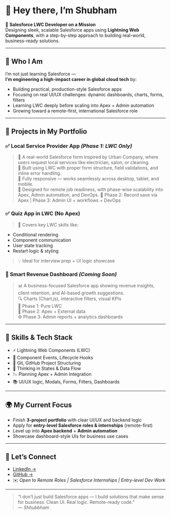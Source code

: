 # 👋 Hey there, I’m Shubham

🎯 **Salesforce LWC Developer on a Mission**  
Designing sleek, scalable Salesforce apps using **Lightning Web Components**, with a step-by-step approach to building real-world, business-ready solutions.

---

## 💼 Who I Am

I’m not just learning Salesforce —  
**I’m engineering a high-impact career in global cloud tech** by:

- Building practical, production-style Salesforce apps  
- Focusing on real UI/UX challenges: dynamic dashboards, charts, forms, filters  
- Learning LWC deeply before scaling into Apex + Admin automation  
- Growing toward a remote-first, international Salesforce role  

---

## 🔨 Projects in My Portfolio

### ✅ Local Service Provider App *(Phase 1: LWC Only)*
> 📌 A real-world Salesforce form inspired by Urban Company, where users request local services like electrician, salon, or cleaning.  
> 🧾 Built using LWC with proper form structure, field validations, and inline error handling.  
> 📱 Fully responsive — works seamlessly across desktop, tablet, and mobile.  
> 🧩 Designed for remote job readiness, with phase-wise scalability into Apex, Admin automation, and DevOps.
> 🔄 Phase 2: Record save via Apex | Phase 3: Admin UI + workflows + DevOps

### ✅ Quiz App in LWC (No Apex)
> 🎯 Covers key LWC skills like:
- Conditional rendering
- Component communication
- User state tracking
- Restart logic & styling  
> 💡 Ideal for interview prep + UI logic showcase

### 🚧 Smart Revenue Dashboard *(Coming Soon)*
> 📊 A business-focused Salesforce app showing revenue insights, client retention, and AI-based growth suggestions.  
> 🔍 Charts (Chart.js), interactive filters, visual KPIs  
> 🧠 Phase 1: Pure LWC  
> 🔮 Phase 2: Apex + External data  
> ⚙️ Phase 3: Admin reports + analytics dashboards

---

## 📌 Skills & Tech Stack

- ⚡ Lightning Web Components (LWC)
- 🔁 Component Events, Lifecycle Hooks
- 📂 Git, GitHub Project Structuring
- 🧠 Thinking in States & Data Flow
- 📉 Planning Apex + Admin Integration
- 📚 UI/UX logic, Modals, Forms, Filters, Dashboards

---

## 🌍 My Current Focus

- Finish **3-project portfolio** with clear UI/UX and backend logic
- Apply for **entry-level Salesforce roles & internships** (remote-first)
- Level up into **Apex backend** + **Admin automation**
- Showcase dashboard-style UIs for business use cases

---

## 🔗 Let’s Connect

- [LinkedIn →](https://www.linkedin.com/in/shubham-ahire-318122176/)
- [GitHub →](https://github.com/Shhubbham23/)
- ✉️ *Open to Remote Roles | Salesforce Internships | Entry-level Dev Work*

---

> “I don’t just build Salesforce apps — I build solutions that make sense for business. Clean UI. Real logic. Remote-ready code.”  
> — *Shhubbham*
